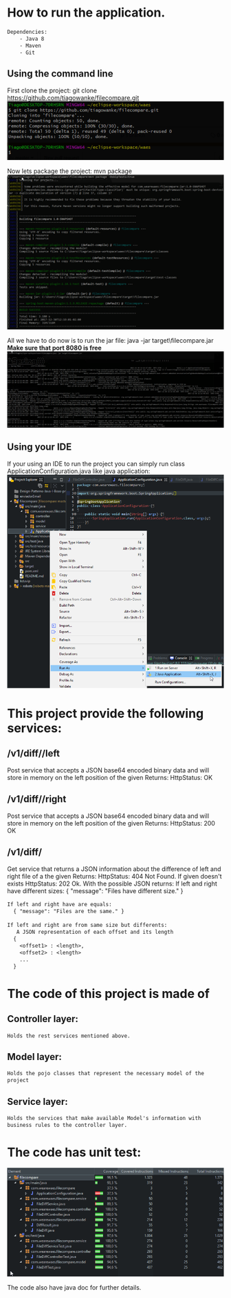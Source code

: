 # How to run the application.
    Dependencies:
        - Java 8
        - Maven
        - Git

## Using the command line

First clone the project: git clone https://github.com/tiagowanke/filecompare.git
![Clonning the project](https://github.com/tiagowanke/filecompare/blob/master/src/main/resources/static/image/clone-project.png)

Now lets package the project: mvn package
![Package](https://github.com/tiagowanke/filecompare/blob/master/src/main/resources/static/image/package.png)

All we have to do now is to run the jar file: java -jar target\filecompare.jar
**Make sure that port 8080 is free**
![Start app](https://github.com/tiagowanke/filecompare/blob/master/src/main/resources/static/image/start-app.png)

## Using your IDE
If your using an IDE to run the project you can simply run class ApplicationConfiguration.java like java application:
![IDE run](https://github.com/tiagowanke/filecompare/blob/master/src/main/resources/static/image/ide-run.png)

# This project provide the following services:

## /v1/diff/<ID>/left
Post service that accepts a JSON base64 encoded binary data and will store in memory on the left position of the given <ID>
Returns:
  HttpStatus: OK

## /v1/diff/<ID>/right
Post service that accepts a JSON base64 encoded binary data and will store in memory on the left position of the given <ID>
Returns:
  HttpStatus: 200 OK

## /v1/diff/<ID>
Get service that returns a JSON information about the difference of left and right file of a the given <ID>
Returns:
  HttpStatus: 404 Not Found. If given <ID> doesn't exists
  HttpStatus: 202 Ok. With the possible JSON returns:
    If left and right have different sizes:
      { "message": "Files have different size." }
      
    If left and right have are equals:
      { "message": "Files are the same." }
      
    If left and right are from same size but differents:
       A JSON representation of each offset and its length
      { 
        <offset1> : <length>,
        <offset2> : <length>
        ...
      }
      
      
# The code of this project is made of 
##  Controller layer:
    Holds the rest services mentioned above.
    
##   Model layer:
    Holds the pojo classes that represent the necessary model of the project
   
##   Service layer:
    Holds the services that make available Model's information with business rules to the controller layer.
    
# The code has unit test:
![alt text](https://github.com/tiagowanke/filecompare/blob/master/src/main/resources/static/image/coverage.png)

The code also have java doc for further details.
